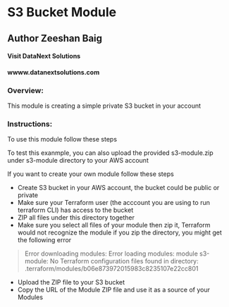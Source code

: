 # S3 Bucket Module
## Author Zeeshan Baig
#### Visit DataNext Solutions 
#### wwww.datanextsolutions.com 

### Overview:
This module is creating a simple private S3 bucket in your account

### Instructions:
To use this module follow these steps 

To test this exanmple, you can also upload the provided s3-module.zip under s3-module directory to your AWS account

If you want to create your own module follow these steps 

- Create S3 bucket in your AWS account, the bucket could be public or private
- Make sure your Terraform user (the acccount you are using to run terraform CLI) has access to the bucket
- ZIP all files under this directory together 
- Make sure you select all files of your module then zip it, Terraform would not recognize the module if you zip the directory, you might get the following error

> Error downloading modules: Error loading modules: module s3-module: No Terraform configuration files found in directory: .terraform/modules/b06e873972015983c8235107e22cc801

- Upload the ZIP file to your S3 bucket
- Copy the URL of the Module ZIP file and use it as a source of your Modules 
